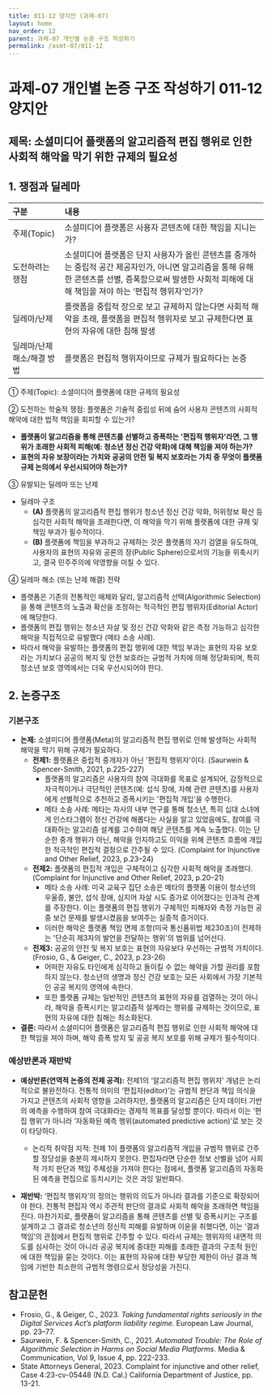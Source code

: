```yaml
---
title: 011-12 양지안 (과제-07)
layout: home
nav_order: 12
parent: 과제-07 개인별 논증 구조 작성하기
permalink: /asmt-07/011-12
---
```


# 과제-07 개인별 논증 구조 작성하기 011-12 양지안

## 제목: 소셜미디어 플랫폼의 알고리즘적 편집 행위로 인한 사회적 해악을 막기 위한 규제의 필요성

## 1. 쟁점과 딜레마

| 구분 | 내용 |
|:---|:---|
| 주제(Topic) | 소셜미디어 플랫폼은 사용자 콘텐츠에 대한 책임을 지니는가? |
| 도전하려는 쟁점 | 소셜미디어 플랫폼은 단지 사용자가 올린 콘텐츠를 중개하는 중립적 공간 제공자인가, 아니면 알고리즘을 통해 유해한 콘텐츠를 선별, 증폭함으로써 발생한 사회적 피해에 대해 책임을 져야 하는 ‘편집적 행위자’인가? |
| 딜레마/난제 | 플랫폼을 중립적 장으로 보고 규제하지 않는다면 사회적 해악을 초래, 플랫폼을 편집적 행위자로 보고 규제한다면 표현의 자유에 대한 침해 발생 |
| 딜레마/난제 해소/해결 방법 | 플랫폼은 편집적 행위자이므로 규제가 필요하다는 논증 |

① 주제(Topic): 소셜미디어 플랫폼에 대한 규제의 필요성

② 도전하는 학술적 쟁점: 플랫폼은 기술적 중립성 뒤에 숨어 사용자 콘텐츠의 사회적 해악에 대한 법적 책임을 회피할 수 있는가?

- **플랫폼이 알고리즘을 통해 콘텐츠를 선별하고 증폭하는 '편집적 행위자'라면, 그 행위가 초래한 사회적 피해(예: 청소년 정신 건강 악화)에 대해 책임을 져야 하는가?**  
- **표현의 자유 보장이라는 가치와 공공의 안전 및 복지 보호라는 가치 중 무엇이 플랫폼 규제 논의에서 우선시되어야 하는가?**  


③ 유발되는 딜레마 또는 난제

- 딜레마 구조
  - **(A)** 플랫폼의 알고리즘적 편집 행위가 청소년 정신 건강 악화, 허위정보 확산 등 심각한 사회적 해악을 초래한다면, 이 해악을 막기 위해 플랫폼에 대한 규제 및 책임 부과가 필수적이다.
  - **(B)** 플랫폼에 책임을 부과하고 규제하는 것은 플랫폼의 자기 검열을 유도하여, 사용자의 표현의 자유와 공론의 장(Public Sphere)으로서의 기능을 위축시키고, 결국 민주주의에 악영향을 미칠 수 있다.

④ 딜레마 해소 (또는 난제 해결) 전략

- 플랫폼은 기존의 전통적인 매체와 달리, 알고리즘적 선택(Algorithmic Selection)을 통해 콘텐츠의 노출과 확산을 조정하는 적극적인 편집 행위자(Editorial Actor)에 해당한다.
- 플랫폼의 편집 행위는 청소년 자살 및 정신 건강 악화와 같은 측정 가능하고 심각한 해악을 직접적으로 유발했다 (메타 소송 사례).
- 따라서 해악을 유발하는 플랫폼의 편집 행위에 대한 책임 부과는 표현의 자유 보호라는 가치보다 공공의 복지 및 안전 보호라는 규범적 가치에 의해 정당화되며, 특히 청소년 보호 영역에서는 더욱 우선시되어야 한다.

## 2. 논증구조

### 기본구조

- **논제:** 소셜미디어 플랫폼(Meta)의 알고리즘적 편집 행위로 인해 발생하는 사회적 해악을 막기 위해 규제가 필요하다.
  - **전제1:** 플랫폼은 중립적 중개자가 아닌 '편집적 행위자'이다. (Saurwein & Spencer-Smith, 2021, p.225-227)
    - 플랫폼의 알고리즘은 사용자의 참여 극대화를 목표로 설계되어, 감정적으로 자극적이거나 극단적인 콘텐츠(예: 섭식 장애, 자해 관련 콘텐츠)를 사용자에게 선별적으로 추천하고 증폭시키는 '편집적 개입'을 수행한다.
	- 메타 소송 사례: 메타는 자사의 내부 연구를 통해 청소년, 특히 십대 소녀에게 인스타그램이 정신 건강에 해롭다는 사실을 알고 있었음에도, 참여를 극대화하는 알고리즘 설계를 고수하여 해당 콘텐츠를 계속 노출했다. 이는 단순한 중개 행위가 아닌, 해악을 인지하고도 이익을 위해 콘텐츠 흐름에 개입한 적극적인 편집적 결정으로 간주될 수 있다. (Complaint for Injunctive and Other Relief, 2023, p.23–24)
  - **전제2:** 플랫폼의 편집적 개입은 구체적이고 심각한 사회적 해악을 초래했다. (Complaint for Injunctive and Other Relief, 2023, p.20–21)
    - 메타 소송 사례: 미국 교육구 집단 소송은 메타의 플랫폼 이용이 청소년의 우울증, 불안, 섭식 장애, 심지어 자살 시도 증가로 이어졌다는 인과적 관계를 주장한다. 이는 플랫폼의 편집 행위가 구체적인 피해자와 측정 가능한 공중 보건 문제를 발생시켰음을 보여주는 실증적 증거이다. 
    - 이러한 해악은 플랫폼 책임 면제 조항(미국 통신품위법 제230조)이 전제하는 '단순히 제3자의 발언을 전달하는 행위'의 범위를 넘어선다.
  - **전제3:** 공공의 안전 및 복지 보호는 표현의 자유보다 우선하는 규범적 가치이다. (Frosio, G., & Geiger, C., 2023, p.23-26)
      - 어떠한 자유도 타인에게 심각하고 돌이킬 수 없는 해악을 가할 권리를 포함하지 않는다. 청소년의 생명과 정신 건강 보호는 모든 사회에서 가장 기본적인 공공 복지의 영역에 속한다.
      - 또한 플랫폼 규제는 일반적인 콘텐츠의 표현의 자유를 검열하는 것이 아니라, 해악을 증폭시키는 알고리즘적 설계라는 행위를 규제하는 것이므로, 표현의 자유에 대한 침해는 최소화된다.
- **결론:** 따라서 소셜미디어 플랫폼은 알고리즘적 편집 행위로 인한 사회적 해악에 대한 책임을 져야 하며, 해악 증폭 방지 및 공공 복지 보호를 위해 규제가 필수적이다.

### 예상반론과 재반박

- **예상반론(연역적 논증의 전제 공격):** 전제1의 ‘알고리즘적 편집 행위자’ 개념은 논리적으로 불완전하다. 전통적 의미의 ‘편집자(editor)’는 규범적 판단과 책임 의식을 가지고 콘텐츠의 사회적 영향을 고려하지만, 플랫폼의 알고리즘은 단지 데이터 기반의 예측을 수행하여 참여 극대화라는 경제적 목표를 달성할 뿐이다. 따라서 이는 ‘편집 행위’가 아니라 ‘자동화된 예측 행위(automated predictive action)’로 보는 것이 타당하다.
  - 논리적 취약점 지적: 전제 1이 플랫폼의 알고리즘적 개입을 규범적 행위로 간주할 정당성을 충분히 제시하지 못한다. 편집자라면 단순한 정보 선별을 넘어 사회적 가치 판단과 책임 주체성을 가져야 한다는 점에서, 플랫폼 알고리즘의 자동화된 예측을 편집으로 등치시키는 것은 과잉 일반화다. 

- **재반박:** ‘편집적 행위자’의 정의는 행위의 의도가 아니라 결과를 기준으로 확장되어야 한다. 전통적 편집자 역시 주관적 판단의 결과로 사회적 해악을 초래하면 책임을 진다. 마찬가지로, 플랫폼이 알고리즘을 통해 콘텐츠를 선별 및 증폭시키는 구조를 설계하고 그 결과로 청소년의 정신적 피해를 유발하며 이윤을 취했다면, 이는 ‘결과 책임’의 관점에서 편집적 행위로 간주할 수 있다. 따라서 규제는 행위자의 내면적 의도를 심사하는 것이 아니라 공공 복지에 중대한 피해를 초래한 결과의 구조적 원인에 대한 책임을 묻는 것이다. 이는 표현의 자유에 대한 부당한 제한이 아닌 결과 책임에 기반한 최소한의 규범적 명령으로서 정당성을 가진다.

## 참고문헌

- Frosio, G., & Geiger, C., 2023. *Taking fundamental rights seriously in the Digital Services Act’s platform liability regime.* European Law Journal, pp. 23–77. 
- Saurwein, F. & Spencer-Smith, C., 2021. *Automated Trouble: The Role of Algorithmic Selection in Harms on Social Media Platforms*. Media \& Communication, Vol 9, Issue 4, pp. 222-233.
- State Attorneys General, 2023. Complaint for injunctive and other relief, Case 4:23-cv-05448 (N.D. Cal.) California Department of Justice, pp. 13-21. 
